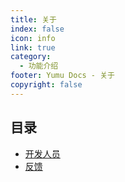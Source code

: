 ```yaml
---
title: 关于
index: false
icon: info
link: true
category:
  - 功能介绍
footer: Yumu Docs - 关于
copyright: false
---
```

## 目录

- [开发人员](dev.md)
- [反馈](feedback.md)
